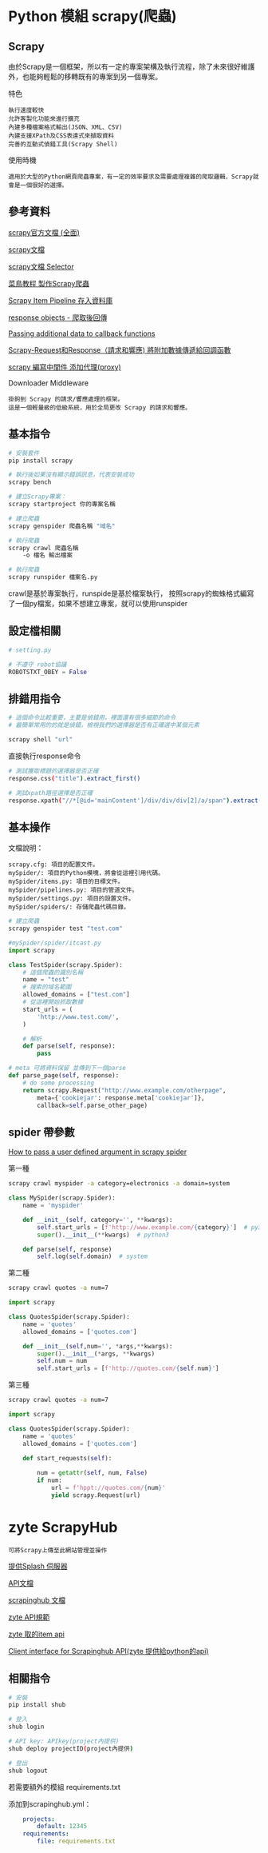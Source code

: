 # Python 模組 scrapy(爬蟲)

## Scrapy

由於Scrapy是一個框架，所以有一定的專案架構及執行流程，除了未來很好維護外，也能夠輕鬆的移轉既有的專案到另一個專案。

特色

	執行速度較快
	允許客製化功能來進行擴充
	內建多種檔案格式輸出(JSON、XML、CSV)
	內建支援XPath及CSS表達式來擷取資料
	完善的互動式偵錯工具(Scrapy Shell)

使用時機
	
    適用於大型的Python網頁爬蟲專案，有一定的效率要求及需要處理複雜的爬取邏輯，Scrapy就會是一個很好的選擇。

## 參考資料

[scrapy官方文檔 (全面)](https://docs.scrapy.org/en/latest/#)

[scrapy文檔](https://scrapy-chs.readthedocs.io/zh_CN/0.24/index.html)

[scrapy文檔 Selector](https://docs.scrapy.org/en/latest/topics/selectors.html#module-scrapy.selector)

[菜鳥教程 製作Scrapy爬蟲](https://www.runoob.com/w3cnote/scrapy-detail.html)

[Scrapy Item Pipeline 存入資料庫](https://ithelp.ithome.com.tw/articles/10207157)

[response objects - 爬取後回傳](https://doc.scrapy.org/en/1.3/topics/request-response.html#response-objects)


[Passing additional data to callback functions](https://doc.scrapy.org/en/1.3/topics/request-response.html#passing-additional-data-to-callback-functions)

[Scrapy-Request和Response（請求和響應) 將附加數據傳遞給回調函數](https://codertw.com/%E7%A8%8B%E5%BC%8F%E8%AA%9E%E8%A8%80/416586/)

[scrapy 編寫中間件 添加代理(proxy)](https://ithelp.ithome.com.tw/articles/10208773)

Downloader Middleware

    掛鉤到 Scrapy 的請求/響應處理的框架。
    這是一個輕量級的低級系統，用於全局更改 Scrapy 的請求和響應。

## 基本指令

```bash
# 安裝套件
pip install scrapy

# 執行後如果沒有顯示錯誤訊息，代表安裝成功
scrapy bench

# 建立Scrapy專案：
scrapy startproject 你的專案名稱

# 建立爬蟲
scrapy genspider 爬蟲名稱 "域名"

# 執行爬蟲
scrapy crawl 爬蟲名稱
	-o 檔名 輸出檔案

# 執行爬蟲
scrapy runspider 檔案名.py
```

crawl是基於專案執行，runspide是基於檔案執行，
按照scrapy的蜘蛛格式編寫了一個py檔案，如果不想建立專案，就可以使用runspider

## 設定檔相關

```Python
# setting.py

# 不遵守 robot協議 
ROBOTSTXT_OBEY = False
```

## 排錯用指令

```bash
# 這個命令比較重要，主要是偵錯用，裡面還有很多細節的命令
# 最簡單常用的的就是偵錯，檢視我們的選擇器是否有正確選中某個元素

scrapy shell "url"
```

直接執行response命令
```bash
# 測試獲取標題的選擇器是否正確
response.css("title").extract_first()

# 測試xpath路徑選擇是否正確
response.xpath("//*[@id='mainContent']/div/div/div[2]/a/span").extract()
```


## 基本操作

文檔說明：

    scrapy.cfg: 項目的配置文件。
    mySpider/: 項目的Python模塊，將會從這裡引用代碼。
    mySpider/items.py: 項目的目標文件。
    mySpider/pipelines.py: 項目的管道文件。
    mySpider/settings.py: 項目的設置文件。
    mySpider/spiders/: 存儲爬蟲代碼目錄。

```bash
# 建立爬蟲
scrapy genspider test "test.com"
```

```Python
#mySpider/spider/itcast.py
import scrapy

class TestSpider(scrapy.Spider):
    # 這個爬蟲的識別名稱
    name = "test"
    # 搜索的域名範圍
    allowed_domains = ["test.com"]
    # 從這裡開始抓取數據
    start_urls = (
        'http://www.test.com/',
    )

    # 解析
    def parse(self, response):
        pass
```

```Python
# meta 可將資料保留 並傳到下一個parse
def parse_page(self, response):
    # do some processing
    return scrapy.Request("http://www.example.com/otherpage",
        meta={'cookiejar': response.meta['cookiejar']},
        callback=self.parse_other_page)
```

## spider 帶參數

[How to pass a user defined argument in scrapy spider](https://stackoverflow.com/questions/15611605/how-to-pass-a-user-defined-argument-in-scrapy-spider)

第一種

```bash
scrapy crawl myspider -a category=electronics -a domain=system
```

```Python
class MySpider(scrapy.Spider):
    name = 'myspider'

    def __init__(self, category='', **kwargs):
        self.start_urls = [f'http://www.example.com/{category}']  # py36
        super().__init__(**kwargs)  # python3

    def parse(self, response)
        self.log(self.domain)  # system
```

第二種

```bash
scrapy crawl quotes -a num=7
```

```Python
import scrapy

class QuotesSpider(scrapy.Spider):
    name = 'quotes'
    allowed_domains = ['quotes.com']

    def __init__(self,num='', *args,**kwargs):
        super().__init__(*args, **kwargs)
        self.num = num
        self.start_urls = [f'http://quotes.com/{self.num}']
```

第三種

```bash
scrapy crawl quotes -a num=7
```

```Python
import scrapy

class QuotesSpider(scrapy.Spider):
    name = 'quotes'
    allowed_domains = ['quotes.com']

    def start_requests(self):
        
        num = getattr(self, num, False)
        if num:
            url = f'hppt://quotes.com/{num}'
            yield scrapy.Request(url)
```

# zyte ScrapyHub

    可將Scrapy上傳至此網站管理並操作

[提供Splash 伺服器](https://www.zyte.com/)

[API文檔](https://docs.zyte.com/scrapy-cloud/items.html)

[scrapinghub 文檔](https://python-scrapinghub.readthedocs.io/en/latest/)

[zyte API規範](https://docs.zyte.com/zyte-api/openapi.html#zyte-openapi-spec)

[zyte 取的item api](https://docs.zyte.com/scrapy-cloud/items.html#items-project-id-spider-id-job-id-item-no-field-name)

[Client interface for Scrapinghub API(zyte 提供給python的api)](https://python-scrapinghub.readthedocs.io/en/latest/index.html)

## 相關指令
```bash
# 安裝
pip install shub

# 登入
shub login

# API key: APIkey(project內提供)
shub deploy projectID(project內提供)

# 登出
shub logout
```

若需要額外的模組 requirements.txt

添加到scrapinghub.yml：

```yml
	projects:
		default: 12345
	requirements:
		file: requirements.txt
```